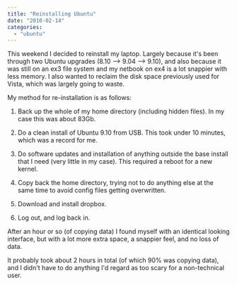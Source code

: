 ```yaml
---
title: "Reinstalling Ubuntu"
date: "2010-02-14"
categories: 
  - "ubuntu"
---
```


This weekend I decided to reinstall my laptop. Largely because it's been through two Ubuntu upgrades (8.10 --> 9.04 --> 9.10), and also because it was still on an ex3 file system and my netbook on ex4 is a lot snappier with less memory. I also wanted to reclaim the disk space previously used for Vista, which was largely going to waste.  
  
My method for re-installation is as follows:  

1. Back up the whole of my home directory (including hidden files). In my case this was about 83Gb.  
    
2. Do a clean install of Ubuntu 9.10 from USB. This took under 10 minutes, which was a record for me.
3. Do software updates and installation of anything outside the base install that I need (very little in my case). This required a reboot for a new kernel.  
    
4. Copy back the home directory, trying not to do anything else at the same time to avoid config files getting overwritten.  
    
5. Download and install dropbox.  
    
6. Log out, and log back in.

After an hour or so (of copying data) I found myself with an identical looking interface, but with a lot more extra space, a snappier feel, and no loss of data.  
  
It probably took about 2 hours in total (of which 90% was copying data), and I didn't have to do anything I'd regard as too scary for a non-technical user.
